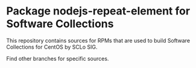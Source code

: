 # Package nodejs-repeat-element for Software Collections

This repository contains sources for RPMs that are used
to build Software Collections for CentOS by SCLo SIG.

Find other branches for specific sources.
